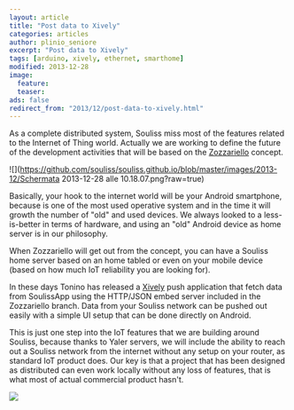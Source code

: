 ```yaml
---
layout: article
title: "Post data to Xively"
categories: articles
author: plinio_seniore
excerpt: "Post data to Xively"
tags: [arduino, xively, ethernet, smarthome]
modified: 2013-12-28
image:
  feature: 
  teaser: 
ads: false  
redirect_from: "2013/12/post-data-to-xively.html"
---
```


As a complete distributed system, Souliss miss most of the features related to the Internet of Thing world. 
Actually we are working to define the future of the development activities that will be based on the [Zozzariello](http://www.souliss.net/2013/09/souliss-webserver-codename-zozzariello.html) concept.

![](https://github.com/souliss/souliss.github.io/blob/master/images/2013-12/Schermata 2013-12-28 alle 10.18.07.png?raw=true)

Basically, your hook to the internet world will be your Android smartphone, because is one of the most used operative system and in the time it will growth the number of "old" and used devices.
We always looked to a less-is-better in terms of hardware, and using an "old" Android device as home server is in our philosophy.

When Zozzariello will get out from the concept, you can have a Souliss home server based on an home tabled or even on your mobile device (based on how much IoT reliability you are looking for).

In these days Tonino has released a [Xively](https://xively.com/dev/docs/api/) push application that fetch data from SoulissApp using the HTTP/JSON embed server included in the Zozzariello branch. Data from your Souliss network can be pushed out easily with a simple UI setup that can be done directly on Android.

This is just one step into the IoT features that we are building around Souliss, because thanks to Yaler servers, we will include the ability to reach out a Souliss network from the internet without any setup on your router, as standard IoT product does.
Our key is that a project that has been designed as distributed can even work locally without any loss of features, that is what most of actual commercial product hasn't.

![](https://github.com/souliss/souliss.github.io/blob/master/images/2013-12/Screenshot_2013-12-27-15-42-10.png?raw=true)